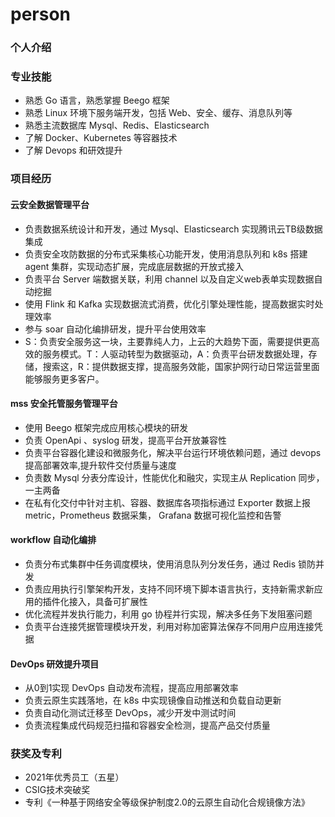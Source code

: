 # person



### 个人介绍

### 专业技能

* 熟悉 Go 语言，熟悉掌握 Beego 框架&#x20;
* 熟悉 Linux 环境下服务端开发，包括 Web、安全、缓存、消息队列等
* 熟悉主流数据库 Mysql、Redis、Elasticsearch&#x20;
* 了解 Docker、Kubernetes 等容器技术&#x20;
* 了解 Devops 和研效提升

### 项目经历

#### 云安全数据管理平台

* 负责数据系统设计和开发，通过 Mysql、Elasticsearch 实现腾讯云TB级数据集成
* 负责安全攻防数据的分布式采集核心功能开发，使用消息队列和 k8s 搭建 agent 集群，实现动态扩展，完成底层数据的开放式接入
* 负责平台 Server 端数据关联，利用 channel 以及自定义web表单实现数据自动挖掘
* 使用 Flink 和 Kafka 实现数据流式消费，优化引擎处理性能，提高数据实时处理效率
* 参与 soar 自动化编排研发，提升平台使用效率
* S：负责安全服务这一块，主要靠纯人力，上云的大趋势下面，需要提供更高效的服务模式。T：人驱动转型为数据驱动，A：负责平台研发数据处理，存储，搜索这，R：提供数据支撑，提高服务效能，国家护网行动日常运营里面能够服务更多客户。

#### mss 安全托管服务管理平台

* 使用 Beego 框架完成应用核心模块的研发
* 负责 OpenApi 、syslog 研发，提高平台开放兼容性
* 负责平台容器化建设和微服务化，解决平台运行环境依赖问题，通过 devops 提高部署效率,提升软件交付质量与速度
* 负责数 Mysql 分表分库设计，性能优化和融灾，实现主从 Replication 同步，一主两备
* 在私有化交付中针对主机、容器、数据库各项指标通过 Exporter 数据上报metric，Prometheus 数据采集， Grafana 数据可视化监控和告警

#### workflow 自动化编排

* 负责分布式集群中任务调度模块，使用消息队列分发任务，通过 Redis 锁防并发
* 负责应用执行引擎架构开发，支持不同环境下脚本语言执行，支持新需求新应用的插件化接入，具备可扩展性
* 优化流程并发执行能力，利用 go 协程并行实现，解决多任务下发阻塞问题
* 负责平台连接凭据管理模块开发，利用对称加密算法保存不同用户应用连接凭据

#### DevOps 研效提升项目

* 从0到1实现 DevOps 自动发布流程，提高应用部署效率
* 负责云原生实践落地，在 k8s 中实现镜像自动推送和负载自动更新
* 负责自动化测试迁移至 DevOps，减少开发中测试时间
* 负责流程集成代码规范扫描和容器安全检测，提高产品交付质量



### 获奖及专利

* 2021年优秀员工（五星）
* CSIG技术突破奖
* 专利《一种基于网络安全等级保护制度2.0的云原生自动化合规镜像方法》













